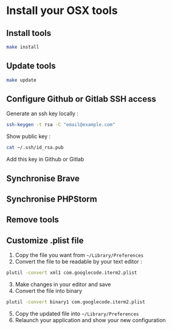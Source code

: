 # Install your OSX tools

## Install tools
```bash
make install
```

## Update tools
```bash
make update
```

## Configure Github or Gitlab SSH access
Generate an ssh key locally :
```bash
ssh-keygen -t rsa -C "email@example.com"
```

Show public key :
```bash
cat ~/.ssh/id_rsa.pub
```

Add this key in Github or Gitlab

## Synchronise Brave

## Synchronise PHPStorm

## Remove tools

## Customize .plist file

1. Copy the file you want from `~/Library/Preferences`
2. Convert the file to be readable by your text editor :
```bash
plutil -convert xml1 com.googlecode.iterm2.plist
```
3. Make changes in your editor and save
4. Convert the file into binary
```bash
plutil -convert binary1 com.googlecode.iterm2.plist
```
5. Copy the updated file into `~/Library/Preferences`
6. Relaunch your application and show your new configuration
